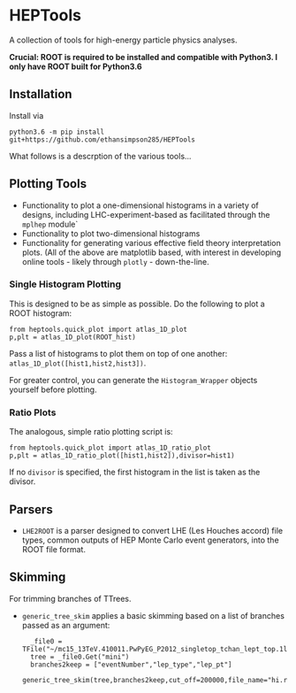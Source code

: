 # HEPTools

A collection of tools for high-energy particle physics analyses.

**Crucial: ROOT is required to be installed and compatible with Python3. I only have ROOT built for Python3.6**


## Installation

Install via
```
python3.6 -m pip install git+https://github.com/ethansimpson285/HEPTools
```


What follows is a descrption of the various tools...


## Plotting Tools

* Functionality to plot a one-dimensional histograms in a variety of designs, including LHC-experiment-based as facilitated through the `mplhep` module`
* Functionality to plot two-dimensional histograms
* Functionality for generating various effective field theory interpretation plots.
(All of the above are matplotlib based, with interest in developing online tools - likely through `plotly` - down-the-line.

### Single Histogram Plotting
This is designed to be as simple as possible. Do the following to plot a ROOT histogram:
```python3
from heptools.quick_plot import atlas_1D_plot 
p,plt = atlas_1D_plot(ROOT_hist)
```
Pass a list of histograms to plot them on top of one another: `atlas_1D_plot([hist1,hist2,hist3])`.

For greater control, you can generate the `Histogram_Wrapper` objects yourself before plotting.

### Ratio Plots
The analogous, simple ratio plotting script is:
```python3
from heptools.quick_plot import atlas_1D_ratio_plot
p,plt = atlas_1D_ratio_plot([hist1,hist2]),divisor=hist1)
```
If no `divisor` is specified, the first histogram in the list is taken as the divisor.


## Parsers

* `LHE2ROOT` is a parser designed to convert LHE (Les Houches accord) file types, common outputs of HEP Monte Carlo event generators, into the ROOT file format.

## Skimming
For trimming branches of TTrees.

* `generic_tree_skim` applies a basic skimming based on a list of branches passed as an argument:
  ```python3
    _file0 = TFile("~/mc15_13TeV.410011.PwPyEG_P2012_singletop_tchan_lept_top.1lep_raw.root")
    tree = _file0.Get("mini")
    branches2keep = ["eventNumber","lep_type","lep_pt"]
    generic_tree_skim(tree,branches2keep,cut_off=200000,file_name="hi.root",tree_name="parton_tree")
  ```
